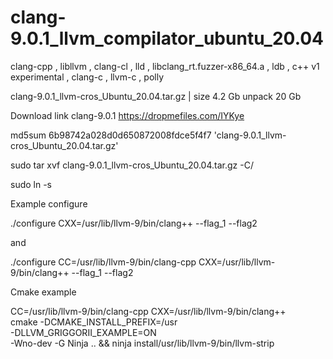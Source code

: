 # clang-9.0.1_llvm_compilator_ubuntu_20.04
clang-cpp , libllvm , clang-cl , lld  , libclang_rt.fuzzer-x86_64.a , ldb , c++ v1 experimental , clang-c , llvm-c , polly

clang-9.0.1_llvm-cros_Ubuntu_20.04.tar.gz | size 4.2 Gb unpack 20 Gb

Download link clang-9.0.1 https://dropmefiles.com/IYKye

md5sum 6b98742a028d0d650872008fdce5f4f7 'clang-9.0.1_llvm-cros_Ubuntu_20.04.tar.gz'

sudo tar xvf clang-9.0.1_llvm-cros_Ubuntu_20.04.tar.gz -C/

sudo ln -s 

Example configure

./configure CXX=/usr/lib/llvm-9/bin/clang++ --flag_1 --flag2

and

./configure CC=/usr/lib/llvm-9/bin/clang-cpp CXX=/usr/lib/llvm-9/bin/clang++ --flag_1 --flag2

Cmake example

CC=/usr/lib/llvm-9/bin/clang-cpp CXX=/usr/lib/llvm-9/bin/clang++                                \
cmake -DCMAKE_INSTALL_PREFIX=/usr               \
      -DLLVM_GRIGGORII_EXAMPLE=ON                 \
      -Wno-dev -G Ninja ..                      &&
ninja install/usr/lib/llvm-9/bin/llvm-strip




